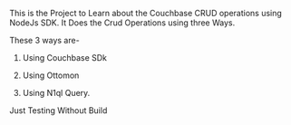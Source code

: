 This is the Project to Learn about the Couchbase CRUD operations using NodeJs SDK. It Does the Crud Operations using three Ways.

These 3 ways are- 
1. Using Couchbase SDk 

2. Using Ottomon

3. Using N1ql Query.

Just Testing Without Build